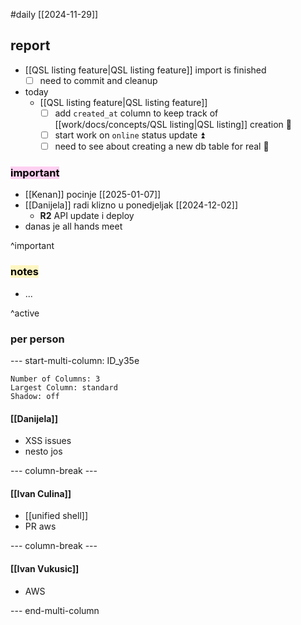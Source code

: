 #daily
[[2024-11-29]]

## report
- [[QSL listing feature|QSL listing feature]] import is finished
	- [ ] need to commit and cleanup
- today
	- [[QSL listing feature|QSL listing feature]]
		- [ ] add `created_at` column to keep track of [[work/docs/concepts/QSL listing|QSL listing]] creation 🔽
		- [ ] start work on `online` status update ⏫
		- [ ] need to see about creating a new db table for real 🔽

### <mark style="background: #FFB8EBA6;">important</mark>
- [[Kenan]] pocinje [[2025-01-07]]
- [[Danijela]] radi klizno u ponedjeljak [[2024-12-02]]
	- **R2** API update i deploy
- danas je all hands meet

^important

### <mark style="background: #FFF3A3A6;">notes</mark>
- ...

^active

### per person

--- start-multi-column: ID_y35e
```column-settings
Number of Columns: 3
Largest Column: standard
Shadow: off 
```

#### [[Danijela]]
- XSS issues
- nesto jos

--- column-break ---

#### [[Ivan Culina]]
- [[unified shell]]
- PR aws

--- column-break ---

#### [[Ivan Vukusic]]
- AWS

--- end-multi-column
